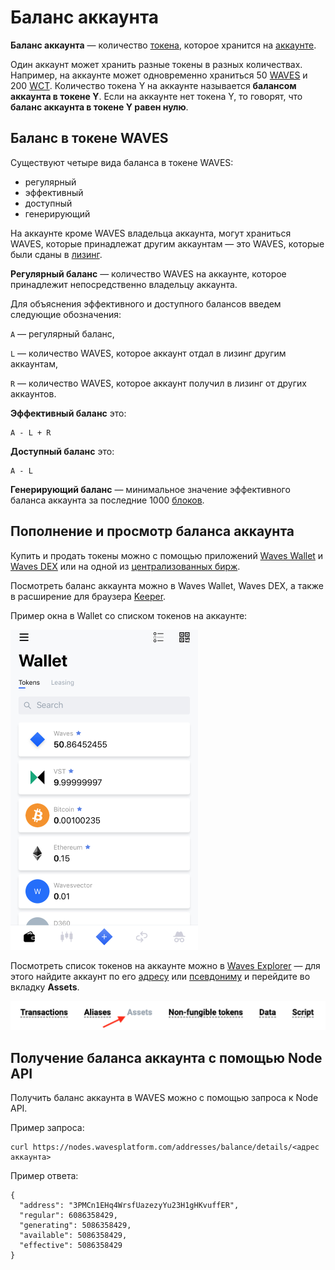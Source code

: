 # Баланс аккаунта

**Баланс аккаунта** — количество [токена](/blockchain/token.md), которое хранится на [аккаунте](/blockchain/account.md).

Один аккаунт может хранить разные токены в разных количествах. Например, на аккаунте может одновременно храниться 50 [WAVES](/blockchain/token/waves.md) и 200 [WCT](/blockchain/token/wct.md). Количество токена Y на аккаунте называется **балансом аккаунта в токене Y**. Если на аккаунте нет токена Y, то говорят, что **баланс аккаунта в токене Y равен нулю**.

## Баланс в токене WAVES

Существуют четыре вида баланса в токене WAVES:

* регулярный
* эффективный
* доступный
* генерирующий

На аккаунте кроме WAVES владельца аккаунта, могут храниться WAVES, которые принадлежат другим аккаунтам — это WAVES, которые были сданы в [лизинг](/blockchain/leasing.md).

**Регулярный баланс** — количество WAVES на аккаунте, которое принадлежит непосредственно владельцу аккаунта.

Для объяснения эффективного и доступного балансов введем следующие обозначения:

`A` — регулярный баланс,

`L` — количество WAVES, которое аккаунт отдал в лизинг другим аккаунтам,

`R` — количество WAVES, которое аккаунт получил в лизинг от других аккаунтов.

**Эффективный баланс** это:

```
A - L + R
```

**Доступный баланс** это:

```
A - L
```

**Генерирующий баланс** — минимальное значение эффективного баланса аккаунта за последние 1000 [блоков](blockchain/block.md).

## Пополнение и просмотр баланса аккаунта

Купить и продать токены можно с помощью приложений [Waves Wallet](https://wavesplatform.com/technology/wallet) и [Waves DEX](https://dex.wavesplatform.com) или на одной из [централизованных бирж](https://coinmarketcap.com/currencies/waves/#markets).

Посмотреть баланс аккаунта можно в Waves Wallet, Waves DEX, а также в расширение для браузера [Keeper](https://wavesplatform.com/technology/keeper).

Пример окна в Wallet со списком токенов на аккаунте:

<img src="img/account-balance.png" alt="faucet" width="300"/>

Посмотреть список токенов на аккаунте можно в [Waves Explorer](https://wavesexplorer.com) — для этого найдите аккаунт по его [адресу](/blockchain/account/address.md) или [псевдониму](/blockchain/account/alias.md) и перейдите во вкладку **Assets**.

<img src="img/account.png" alt="faucet" width="550"/>

## Получение баланса аккаунта с помощью Node API

Получить баланс аккаунта в WAVES можно с помощью запроса к Node API.

Пример запроса:

```
curl https://nodes.wavesplatform.com/addresses/balance/details/<адрес аккаунта>
```

Пример ответа:

```
{
  "address": "3PMCn1EHq4WrsfUazezyYu23H1gHKvuffER",
  "regular": 6086358429,
  "generating": 5086358429,
  "available": 5086358429,
  "effective": 5086358429
}
```
